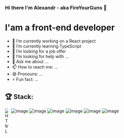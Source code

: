 ### Hi there I'm Alexandr - aka FireYourGuns 👋

# I'am a front-end developer

- 🔭 I’m currently working on a React project
- 🌱 I’m currently learning TypeScript
- 👯 I’m looking for a job offer
- 🤔 I’m looking for help with ...
- 💬 Ask me about ...
- 📫 How to reach me: ...
- 😄 Pronouns: ...
- ⚡ Fun fact: ...

## 🏆 Stack:

<img src="https://user-images.githubusercontent.com/60598547/119216709-c831df00-bac4-11eb-949c-f7dd13ea5045.png"
     alt="HTML"
     style="float: left; margin-right: 10px; max-width: 10px" />

![image](https://user-images.githubusercontent.com/60598547/119216709-c831df00-bac4-11eb-949c-f7dd13ea5045.png) ![image](https://user-images.githubusercontent.com/60598547/119216744-062f0300-bac5-11eb-8e94-2741e9d464a7.png) ![image](https://user-images.githubusercontent.com/60598547/119216758-1810a600-bac5-11eb-8783-447fa1f31176.png) ![image](https://user-images.githubusercontent.com/60598547/119216766-2363d180-bac5-11eb-8b9d-3b3e4a573271.png) ![image](https://user-images.githubusercontent.com/60598547/119216771-2d85d000-bac5-11eb-8316-9c42247c485f.png) ![image](https://user-images.githubusercontent.com/60598547/119216775-38406500-bac5-11eb-9751-a3f744b2b8a8.png)



